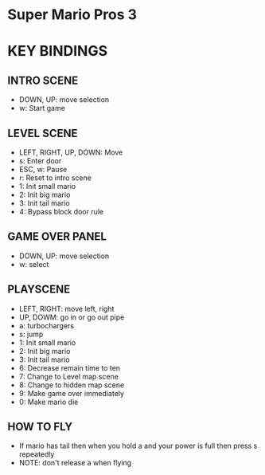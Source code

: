 # Super Mario Pros 3

# KEY BINDINGS
## INTRO SCENE
  - DOWN, UP: move selection
  - w: Start game

## LEVEL SCENE
  - LEFT, RIGHT, UP, DOWN: Move
  - s: Enter door
  - ESC, w: Pause  - r: Reset to intro scene  - 1: Init small mario  - 2: Init big mario  - 3: Init tail mario  - 4: Bypass block door rule## GAME OVER PANEL  - DOWN, UP: move selection
  - w: select

## PLAYSCENE
  - LEFT, RIGHT: move left, right
  - UP, DOWM: go in or go out pipe
  - a: turbochargers
  - s: jump
  - 1: Init small mario  - 2: Init big mario  - 3: Init tail mario
  - 6: Decrease remain time to ten
  - 7: Change to Level map scene
  - 8: Change to hidden map scene
  - 9: Make game over immediately
  - 0: Make mario die

## HOW TO FLY
  - If mario has tail then when you hold a and your power is full then press s repeatedly
  - NOTE: don't release a when flying